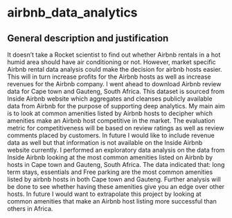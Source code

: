 # airbnb_data_analytics
## General description and justification
 It doesn’t take a Rocket scientist to find out whether Airbnb rentals in a hot humid area should have air conditioning or not. However, market specific Airbnb rental data analysis could make the decision for airbnb hosts easier. This will in turn increase profits for the Airbnb hosts as well as increase revenues for the Airbnb company. I went ahead to download Airbnb review data for Cape town and Gauteng, South Africa. This dataset is sourced from Inside Airbnb website which aggregates and cleanses publicly available data from Airbnb for the purpose of supporting deep analytics. My main aim is to look at common amenities listed by Airbnb hosts to decipher which amenities make an Airbnb host competitive in the market. The evaluation metric for competitiveness will be based on review ratings as well as review comments placed by customers. In future I would like to include revenue data as well but that information is not available on the Inside Airbnb website currently. I performed an exploratory data analysis on the data from Inside Airbnb looking at the most common amenities listed on Airbnb by hosts in Cape town and Gauteng, South Africa. The data indicated that: long term stays, essentials and Free parking are the most common amenities listed by airbnb hosts in both Cape town and Gauteng. Further analysis will be done to see whether having these amenities give you an edge over other hosts. In future I would want to extrapolate this project by looking at common amenities that make an Airbnb host listing more successful than others in Africa.


